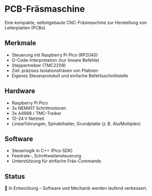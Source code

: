 # PCB-Fräsmaschine

Eine kompakte, selbstgebaute CNC-Fräsmaschine zur Herstellung von Leiterplatten (PCBs).

## Merkmale

- Steuerung mit Raspberry Pi Pico (RP2040)
- G-Code-Interpretation (nur lineare Befehle)
- Steppertreiber (TMC2209)
- Ziel: präzises Isolationsfräsen von Platinen
- Eigenes Steuerprotokoll und einfache Befehlsschnittstelle

## Hardware

- Raspberry Pi Pico  
- 3x NEMA17 Schrittmotoren  
- 3x A4988 / TMC-Treiber  
- 12–24 V Netzteil  
- Linearführungen, Spindelhalter, Grundplatte (z. B. Alu/Multiplex)

## Software

- Steuerlogik in C++ (Pico SDK)
- Feedrate-, Schrittweitensteuerung
- Unterstützung für einfache Fräs-Commands

## Status

🚧 In Entwicklung – Software und Mechanik werden laufend verbessert.
